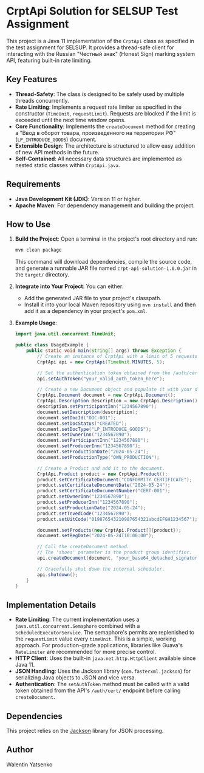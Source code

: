 # CrptApi Solution for SELSUP Test Assignment

This project is a Java 11 implementation of the `CrptApi` class as specified in the test assignment for SELSUP. It provides a thread-safe client for interacting with the Russian "Честный знак" (Honest Sign) marking system API, featuring built-in rate limiting.

## Key Features

*   **Thread-Safety**: The class is designed to be safely used by multiple threads concurrently.
*   **Rate Limiting**: Implements a request rate limiter as specified in the constructor (`TimeUnit`, `requestLimit`). Requests are blocked if the limit is exceeded until the next time window opens.
*   **Core Functionality**: Implements the `createDocument` method for creating a "Ввод в оборот товара, произведенного на территории РФ" (`LP_INTRODUCE_GOODS`) document.
*   **Extensible Design**: The architecture is structured to allow easy addition of new API methods in the future.
*   **Self-Contained**: All necessary data structures are implemented as nested static classes within `CrptApi.java`.

## Requirements

*   **Java Development Kit (JDK)**: Version 11 or higher.
*   **Apache Maven**: For dependency management and building the project.

## How to Use

1.  **Build the Project**:
    Open a terminal in the project's root directory and run:
    ```bash
    mvn clean package
    ```
    This command will download dependencies, compile the source code, and generate a runnable JAR file named `crpt-api-solution-1.0.0.jar` in the `target/` directory.

2.  **Integrate into Your Project**:
    You can either:
    *   Add the generated JAR file to your project's classpath.
    *   Install it into your local Maven repository using `mvn install` and then add it as a dependency in your project's `pom.xml`.

3.  **Example Usage**:
    ```java
    import java.util.concurrent.TimeUnit;

    public class UsageExample {
        public static void main(String[] args) throws Exception {
            // Create an instance of CrptApi with a limit of 5 requests per minute.
            CrptApi api = new CrptApi(TimeUnit.MINUTES, 5);

            // Set the authentication token obtained from the /auth/cert/ endpoint.
            api.setAuthToken("your_valid_auth_token_here");

            // Create a new Document object and populate it with your data.
            CrptApi.Document document = new CrptApi.Document();
            CrptApi.Description description = new CrptApi.Description();
            description.setParticipantInn("1234567890");
            document.setDescription(description);
            document.setDocId("DOC-001");
            document.setDocStatus("CREATED");
            document.setDocType("LP_INTRODUCE_GOODS");
            document.setOwnerInn("1234567890");
            document.setParticipantInn("1234567890");
            document.setProducerInn("1234567890");
            document.setProductionDate("2024-05-24");
            document.setProductionType("OWN_PRODUCTION");

            // Create a Product and add it to the document.
            CrptApi.Product product = new CrptApi.Product();
            product.setCertificateDocument("CONFORMITY_CERTIFICATE");
            product.setCertificateDocumentDate("2024-05-24");
            product.setCertificateDocumentNumber("CERT-001");
            product.setOwnerInn("1234567890");
            product.setProducerInn("1234567890");
            product.setProductionDate("2024-05-24");
            product.setTnvedCode("1234567890");
            product.setUitCode("019876543210987654321abcdEFGH1234567");

            document.setProducts(new CrptApi.Product[]{product});
            document.setRegDate("2024-05-24T10:00:00");

            // Call the createDocument method.
            // The 'shoes' parameter is the product group identifier.
            api.createDocument(document, "your_base64_detached_signature_here", "shoes");

            // Gracefully shut down the internal scheduler.
            api.shutdown();
        }
    }
    ```

## Implementation Details

*   **Rate Limiting**: The current implementation uses a `java.util.concurrent.Semaphore` combined with a `ScheduledExecutorService`. The semaphore's permits are replenished to the `requestLimit` value every `timeUnit`. This is a simple, working approach. For production-grade applications, libraries like Guava's `RateLimiter` are recommended for more precise control.
*   **HTTP Client**: Uses the built-in `java.net.http.HttpClient` available since Java 11.
*   **JSON Handling**: Uses the Jackson library (`com.fasterxml.jackson`) for serializing Java objects to JSON and vice versa.
*   **Authentication**: The `setAuthToken` method must be called with a valid token obtained from the API's `/auth/cert/` endpoint before calling `createDocument`.

##  Dependencies

This project relies on the [Jackson](https://github.com/FasterXML/jackson) library for JSON processing.

## Author

Walentin Yatsenko
